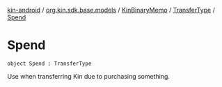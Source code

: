 [kin-android](../../../index.md) / [org.kin.sdk.base.models](../../index.md) / [KinBinaryMemo](../index.md) / [TransferType](index.md) / [Spend](./-spend.md)

# Spend

`object Spend : TransferType`

Use when transferring Kin due to purchasing something.

